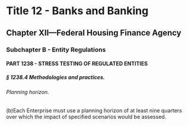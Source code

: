 
# Title 12 - Banks and Banking
## Chapter XII—Federal Housing Finance Agency
### Subchapter B - Entity Regulations
#### PART 1238 - STRESS TESTING OF REGULATED ENTITIES
##### § 1238.4 Methodologies and practices.
###### Planning horizon.

(b)Each Enterprise must use a planning horizon of at least nine quarters over which the impact of specified scenarios would be assessed.

